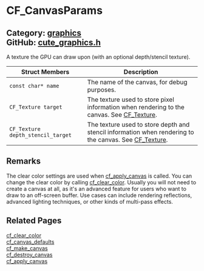 # CF_CanvasParams

Category: [graphics](https://github.com/RandyGaul/cute_framework/blob/master/docs/api_reference?id=graphics)  
GitHub: [cute_graphics.h](https://github.com/RandyGaul/cute_framework/blob/master/include/cute_graphics.h)  
---

A texture the GPU can draw upon (with an optional depth/stencil texture).

Struct Members | Description
--- | ---
`const char* name` | The name of the canvas, for debug purposes.
`CF_Texture target` | The texture used to store pixel information when rendering to the canvas. See [CF_Texture](https://github.com/RandyGaul/cute_framework/blob/master/docs/graphics/cf_texture.md).
`CF_Texture depth_stencil_target` | The texture used to store depth and stencil information when rendering to the canvas. See [CF_Texture](https://github.com/RandyGaul/cute_framework/blob/master/docs/graphics/cf_texture.md).

## Remarks

The clear color settings are used when [cf_apply_canvas](https://github.com/RandyGaul/cute_framework/blob/master/docs/graphics/cf_apply_canvas.md) is called. You can change the clear color
by calling [cf_clear_color](https://github.com/RandyGaul/cute_framework/blob/master/docs/graphics/cf_clear_color.md). Usually you will not need to create a canvas at all, as it's an advanced feature for
users who want to draw to an off-screen buffer. Use cases can include rendering reflections, advanced lighting
techniques, or other kinds of multi-pass effects.

## Related Pages

[cf_clear_color](https://github.com/RandyGaul/cute_framework/blob/master/docs/graphics/cf_clear_color.md)  
[cf_canvas_defaults](https://github.com/RandyGaul/cute_framework/blob/master/docs/graphics/cf_canvas_defaults.md)  
[cf_make_canvas](https://github.com/RandyGaul/cute_framework/blob/master/docs/graphics/cf_make_canvas.md)  
[cf_destroy_canvas](https://github.com/RandyGaul/cute_framework/blob/master/docs/graphics/cf_destroy_canvas.md)  
[cf_apply_canvas](https://github.com/RandyGaul/cute_framework/blob/master/docs/graphics/cf_apply_canvas.md)  
